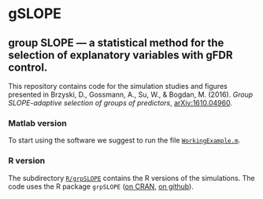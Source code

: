 # gSLOPE

## group SLOPE &mdash; a statistical method for the selection of explanatory variables with gFDR control.

This repository contains code for the simulation studies and figures presented in Brzyski, D., Gossmann, A., Su, W., & Bogdan, M. (2016). *Group SLOPE-adaptive selection of groups of predictors*, [arXiv:1610.04960](http://arxiv.org/abs/1610.04960).

### Matlab version

To start using the software we suggest to run the file [`WorkingExample.m`](https://github.com/dbrzyski/gSLOPE/blob/master/WorkingExample.m).

### R version

The subdirectory [`R/grpSLOPE`](https://github.com/dbrzyski/gSLOPE/tree/master/R/grpSLOPE) contains the R versions of the simulations. The code uses the R package `grpSLOPE` ([on CRAN](https://CRAN.R-project.org/package=grpSLOPE), [on github](https://github.com/agisga/grpSLOPE)).
